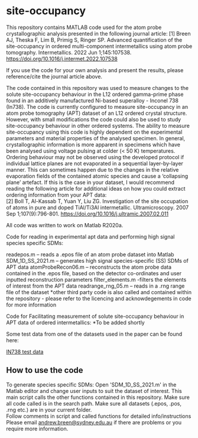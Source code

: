 # site-occupancy

This repository contains MATLAB code used for the atom probe crystallographic analysis presented in the following journal article:
[1] Breen AJ, Theska F, Lim B, Primig S, Ringer SP. Advanced quantification of the site-occupancy in ordered multi-component intermetallics using atom probe tomography. Intermetallics. 2022 Jun 1;145:107538.
https://doi.org/10.1016/j.intermet.2022.107538

If you use the code for your own analysis and present the results, please reference/cite the journal article above.
 
The code contained in this repository was used to measure changes to the solute site-occupancy behaviour in the L12 ordered gamma-prime phase found in an additively manufactured Ni-based superalloy - Inconel 738 (In738). The code is currently configured to measure site-occupancy in an atom probe tomography (APT) dataset of an L12 ordered crystal structure. However, with small modifications the code could also be used to study site-occupancy behaviour in other ordered systems. The ability to measure site-occupancy using this code is highly dependent on the experimental parameters and material properties of the analysed specimen. In general, crystallographic information is more apparent in specimens which have been analysed using voltage pulsing at colder (< 50 K) temperatures. Ordering behaviour may not be observed using the developed protocol if individual lattice planes are not evaporated in a sequential layer-by-layer manner. This can sometimes happen due to the changes in the relative evaporation fields of the contained atomic species and cause a ‘collapsing plane’ artefact. If this is the case in your dataset, I would recommend reading the following article for additional ideas on how you could extract ordering information from your APT data:   
[2] Boll T, Al-Kassab T, Yuan Y, Liu ZG. Investigation of the site occupation of atoms in pure and doped TiAl/Ti3Al intermetallic. Ultramicroscopy. 2007 Sep 1;107(9):796-801.
https://doi.org/10.1016/j.ultramic.2007.02.011

All code was written to work on Matlab R2020a.

Code for reading in experimental apt data and performing high signal species specific SDMs:

readepos.m – reads a .epos  file of an atom probe dataset into Matlab
SDM_1D_SS_2021.m – generates high signal species-specific (SS) SDMs of APT data
atomProbeRecon06.m – reconstructs the atom probe data contained in the .epos file, based on the detector co-ordinates and user inputted reconstruction parameters
filter_elements.m -filters the elements of interest from the APT data
readrange_rng_05.m – reads in a .rng range file of the dataset
*other third party code is also called and contained within the repository - please refer to the licencing and acknowdegements in code for more information

Code for Facilitating measurement of solute site-occupancy behaviour in APT data of ordered intermetallics:
*To be added shortly

Some test data from one of the datasets used in the paper can be found here:

[IN738 test data](https://unisyd-my.sharepoint.com/:f:/g/personal/andrew_breen_sydney_edu_au/EsWXSPq9giZJlmwQobTfwCYBSYqzOus8BAOpAHsLwj4AiQ?e=FtcplU, "IN738 test data")



## How to use the code
To generate species specific SDMs:
Open 'SDM_1D_SS_2021.m' in the Matlab editor and change user inputs to suit the dataset of interest.
This main script calls the other functions contained in this repository. Make sure all code called is in the search path. Make sure all datasets (.epos, .pos, .rng etc.) are in your current folder.  
Follow comments in script and called functions for detailed info/instructions
Please email andrew.breen@sydney.edu.au if there are problems or you require more information.





